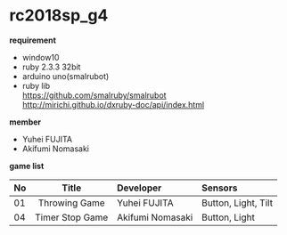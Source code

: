 ﻿# rc2018sp_g4
**requirement**  
* window10  
* ruby 2.3.3 32bit  
* arduino uno(smalrubot)  
* ruby lib  
    https://github.com/smalruby/smalrubot  
    http://mirichi.github.io/dxruby-doc/api/index.html  
  
  
  
**member**  
- Yuhei FUJITA
- Akifumi Nomasaki

**game list**

|No|Title|Developer|Sensors|
|:---|:---:|:---|:---|
|01|Throwing Game|Yuhei FUJITA|Button, Light, Tilt|
|04|Timer Stop Game|Akifumi Nomasaki|Button, Light|
